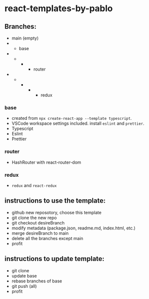 # react-templates-by-pablo

## Branches:

- main (empty)
- - base
- - - - router
- - - - - redux
### base
- created from `npx create-react-app --template typescript`.
- VSCode workspace settings included. install `eslint` and `prettier`.
- Typescript
- Eslint
- Prettier
### router
- HashRouter with react-router-dom
### redux
- `redux` and `react-redux`

## instructions to use the template:
- github new reposotory, choose this template
- git clone the new repo
- git checkout desireBranch
- modify metadata (package.json, readme.md, index.html, etc.)
- merge desireBranch to main
- delete all the branches except main
- profit

## instructions to update template:
- git clone
- update base 
- rebase branches of base
- git push (all)
- profit

